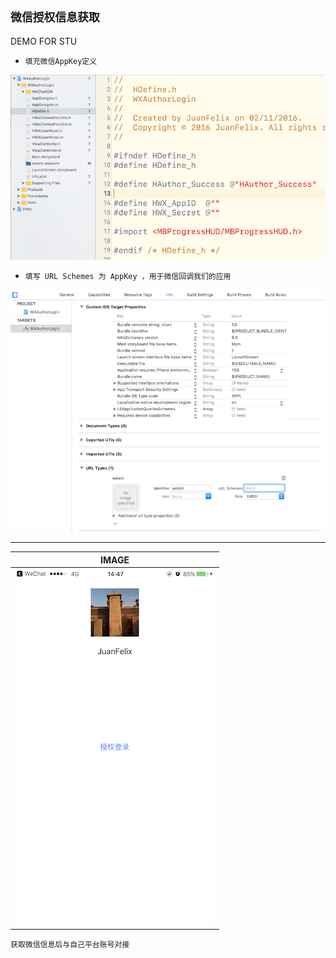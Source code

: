 ## `微信授权信息获取`

>
DEMO FOR STU

- `填充微信AppKey定义`

>
![IMAGE2](https://github.com/iFallen/WXAuthor/raw/master/ScreenShots/img1.png)

- `填写 URL Schemes 为 AppKey ，用于微信回调我们的应用`

>
![IMAGE2](https://github.com/iFallen/WXAuthor/raw/master/ScreenShots/img2.png)

---

>
|IMAGE|
|:---:|
|![IMAGE2](https://github.com/iFallen/WXAuthor/raw/master/ScreenShots/img3.png)|

```
获取微信信息后与自己平台账号对接
```